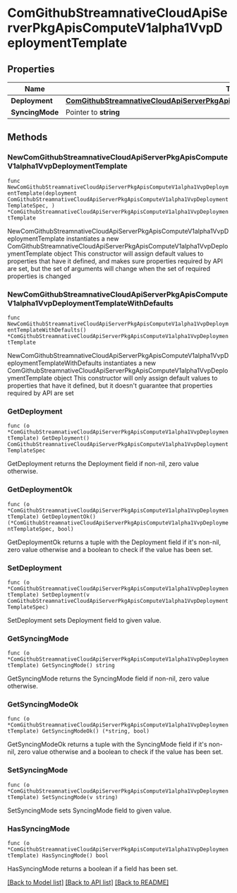 # ComGithubStreamnativeCloudApiServerPkgApisComputeV1alpha1VvpDeploymentTemplate

## Properties

Name | Type | Description | Notes
------------ | ------------- | ------------- | -------------
**Deployment** | [**ComGithubStreamnativeCloudApiServerPkgApisComputeV1alpha1VvpDeploymentTemplateSpec**](ComGithubStreamnativeCloudApiServerPkgApisComputeV1alpha1VvpDeploymentTemplateSpec.md) |  | 
**SyncingMode** | Pointer to **string** |  | [optional] 

## Methods

### NewComGithubStreamnativeCloudApiServerPkgApisComputeV1alpha1VvpDeploymentTemplate

`func NewComGithubStreamnativeCloudApiServerPkgApisComputeV1alpha1VvpDeploymentTemplate(deployment ComGithubStreamnativeCloudApiServerPkgApisComputeV1alpha1VvpDeploymentTemplateSpec, ) *ComGithubStreamnativeCloudApiServerPkgApisComputeV1alpha1VvpDeploymentTemplate`

NewComGithubStreamnativeCloudApiServerPkgApisComputeV1alpha1VvpDeploymentTemplate instantiates a new ComGithubStreamnativeCloudApiServerPkgApisComputeV1alpha1VvpDeploymentTemplate object
This constructor will assign default values to properties that have it defined,
and makes sure properties required by API are set, but the set of arguments
will change when the set of required properties is changed

### NewComGithubStreamnativeCloudApiServerPkgApisComputeV1alpha1VvpDeploymentTemplateWithDefaults

`func NewComGithubStreamnativeCloudApiServerPkgApisComputeV1alpha1VvpDeploymentTemplateWithDefaults() *ComGithubStreamnativeCloudApiServerPkgApisComputeV1alpha1VvpDeploymentTemplate`

NewComGithubStreamnativeCloudApiServerPkgApisComputeV1alpha1VvpDeploymentTemplateWithDefaults instantiates a new ComGithubStreamnativeCloudApiServerPkgApisComputeV1alpha1VvpDeploymentTemplate object
This constructor will only assign default values to properties that have it defined,
but it doesn't guarantee that properties required by API are set

### GetDeployment

`func (o *ComGithubStreamnativeCloudApiServerPkgApisComputeV1alpha1VvpDeploymentTemplate) GetDeployment() ComGithubStreamnativeCloudApiServerPkgApisComputeV1alpha1VvpDeploymentTemplateSpec`

GetDeployment returns the Deployment field if non-nil, zero value otherwise.

### GetDeploymentOk

`func (o *ComGithubStreamnativeCloudApiServerPkgApisComputeV1alpha1VvpDeploymentTemplate) GetDeploymentOk() (*ComGithubStreamnativeCloudApiServerPkgApisComputeV1alpha1VvpDeploymentTemplateSpec, bool)`

GetDeploymentOk returns a tuple with the Deployment field if it's non-nil, zero value otherwise
and a boolean to check if the value has been set.

### SetDeployment

`func (o *ComGithubStreamnativeCloudApiServerPkgApisComputeV1alpha1VvpDeploymentTemplate) SetDeployment(v ComGithubStreamnativeCloudApiServerPkgApisComputeV1alpha1VvpDeploymentTemplateSpec)`

SetDeployment sets Deployment field to given value.


### GetSyncingMode

`func (o *ComGithubStreamnativeCloudApiServerPkgApisComputeV1alpha1VvpDeploymentTemplate) GetSyncingMode() string`

GetSyncingMode returns the SyncingMode field if non-nil, zero value otherwise.

### GetSyncingModeOk

`func (o *ComGithubStreamnativeCloudApiServerPkgApisComputeV1alpha1VvpDeploymentTemplate) GetSyncingModeOk() (*string, bool)`

GetSyncingModeOk returns a tuple with the SyncingMode field if it's non-nil, zero value otherwise
and a boolean to check if the value has been set.

### SetSyncingMode

`func (o *ComGithubStreamnativeCloudApiServerPkgApisComputeV1alpha1VvpDeploymentTemplate) SetSyncingMode(v string)`

SetSyncingMode sets SyncingMode field to given value.

### HasSyncingMode

`func (o *ComGithubStreamnativeCloudApiServerPkgApisComputeV1alpha1VvpDeploymentTemplate) HasSyncingMode() bool`

HasSyncingMode returns a boolean if a field has been set.


[[Back to Model list]](../README.md#documentation-for-models) [[Back to API list]](../README.md#documentation-for-api-endpoints) [[Back to README]](../README.md)


